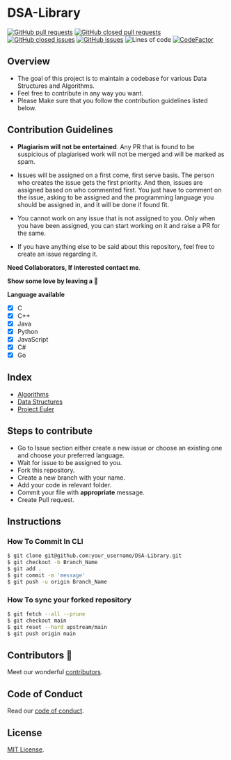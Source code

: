 # DSA-Library

[![GitHub pull requests](https://img.shields.io/github/issues-pr/krishrahul98/DSA-Library?style=flat-square)](https://github.com/krishrahul98/DSA-Library/pulls?q=is%3Aopen+is%3Apr)
[![GitHub closed pull requests](https://img.shields.io/github/issues-pr-closed/krishrahul98/DSA-Library?style=flat-square)](https://github.com/krishrahul98/DSA-Library/pulls?q=is%3Apr+is%3Aclosed)
[![GitHub closed issues](https://img.shields.io/github/issues-closed/krishrahul98/DSA-Library?style=flat-square)](https://github.com/krishrahul98/DSA-Library/issues?q=is%3Aissue+is%3Aclosed)
[![GitHub issues](https://img.shields.io/github/issues/krishrahul98/DSA-Library?style=flat-square)](https://github.com/krishrahul98/DSA-Library/issues?q=is%3Aopen+is%3Aissue)
![Lines of code](https://img.shields.io/tokei/lines/github/krishrahul98/DSA-Library?style=flat-square)
[![CodeFactor](https://www.codefactor.io/repository/github/krishrahul98/dsa-library/badge)](https://www.codefactor.io/repository/github/krishrahul98/dsa-library)

## **Overview**

- The goal of this project is to maintain a codebase for various Data Structures and Algorithms.
- Feel free to contribute in any way you want.
- Please Make sure that you follow the contribution guidelines listed below.

## **Contribution Guidelines**

- **Plagiarism will not be entertained**. Any PR that is found to be suspicious of plagiarised work will not be merged and will be marked as spam.

- Issues will be assigned on a first come, first serve basis. The person who creates the issue gets the first priority. And then, issues are assigned based on who commented first. You just have to comment on the issue, asking to be assigned and the programming language you should be assigned in, and it will be done if found fit.

- You cannot work on any issue that is not assigned to you. Only when you have been assigned, you can start working on it and raise a PR for the same.

- If you have anything else to be said about this repository, feel free to create an issue regarding it.

**Need Collaborators, If interested contact me**.

**Show some love by leaving a :star2:**

**Language available**

- [x] C
- [x] C++
- [x] Java
- [x] Python
- [x] JavaScript
- [x] C#
- [x] Go

## **Index**

- [Algorithms](https://github.com/krishrahul98/DSA-Library/tree/main/Algorithms)
- [Data Structures](https://github.com/krishrahul98/DSA-Library/tree/main/Data_Structures)
- [Project Euler](https://github.com/krishrahul98/DSA-Library/tree/main/Project_Euler)

## **Steps to contribute**

- Go to Issue section either create a new issue or choose an existing one and choose your preferred language.
- Wait for issue to be assigned to you.
- Fork this repository.
- Create a new branch with your name.
- Add your code in relevant folder.
- Commit your file with **appropriate** message.
- Create Pull request.

## **Instructions**

### How To Commit In CLI

```sh
$ git clone git@github.com:your_username/DSA-Library.git
$ git checkout -b Branch_Name
$ git add .
$ git commit -m 'message'
$ git push -u origin Branch_Name

```

### How To sync your forked repository

```sh
$ git fetch --all --prune
$ git checkout main
$ git reset --hard upstream/main
$ git push origin main

```

## Contributors 🎉

Meet our wonderful [contributors](/CONTRIBUTORS.md).

## Code of Conduct

Read our [code of conduct](/CODE_OF_CONDUCT.md).

## License

[MIT License](/LICENSE).

